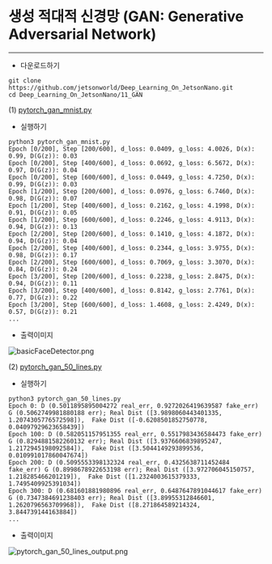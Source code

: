 # 생성 적대적 신경망 (GAN: Generative Adversarial Network)
***
* 다운로드하기
```
git clone https://github.com/jetsonworld/Deep_Learning_On_JetsonNano.git
cd Deep_Learning_On_JetsonNano/11_GAN
```
(1) [pytorch_gan_mnist.py](https://raw.githubusercontent.com/jetsonworld/Deep_Learning_On_JetsonNano/master/11_GAN/pytorch_gan_mnist.py)

* 실행하기
```
python3 pytorch_gan_mnist.py
Epoch [0/200], Step [200/600], d_loss: 0.0409, g_loss: 4.0026, D(x): 0.99, D(G(z)): 0.03
Epoch [0/200], Step [400/600], d_loss: 0.0692, g_loss: 6.5672, D(x): 0.97, D(G(z)): 0.04
Epoch [0/200], Step [600/600], d_loss: 0.0449, g_loss: 4.7250, D(x): 0.99, D(G(z)): 0.03
Epoch [1/200], Step [200/600], d_loss: 0.0976, g_loss: 6.7460, D(x): 0.98, D(G(z)): 0.07
Epoch [1/200], Step [400/600], d_loss: 0.2162, g_loss: 4.1998, D(x): 0.91, D(G(z)): 0.05
Epoch [1/200], Step [600/600], d_loss: 0.2246, g_loss: 4.9113, D(x): 0.94, D(G(z)): 0.13
Epoch [2/200], Step [200/600], d_loss: 0.1410, g_loss: 4.1872, D(x): 0.94, D(G(z)): 0.04
Epoch [2/200], Step [400/600], d_loss: 0.2344, g_loss: 3.9755, D(x): 0.98, D(G(z)): 0.17
Epoch [2/200], Step [600/600], d_loss: 0.7069, g_loss: 3.3070, D(x): 0.84, D(G(z)): 0.24
Epoch [3/200], Step [200/600], d_loss: 0.2238, g_loss: 2.8475, D(x): 0.94, D(G(z)): 0.11
Epoch [3/200], Step [400/600], d_loss: 0.8142, g_loss: 2.7761, D(x): 0.77, D(G(z)): 0.22
Epoch [3/200], Step [600/600], d_loss: 1.4608, g_loss: 2.4249, D(x): 0.57, D(G(z)): 0.21
...
```
* 출력이미지

![basicFaceDetector.png](https://raw.githubusercontent.com/jetsonworld/Deep_Learning_On_JetsonNano/master/11_GAN/pytorh_gan_mnist_143.png)

(2) [pytorch_gan_50_lines.py](https://raw.githubusercontent.com/jetsonworld/Deep_Learning_On_JetsonNano/master/11_GAN/pytorch_gan_50_lines.py)

* 실행하기
```
python3 pytorch_gan_50_lines.py
Epoch 0: D (0.5011895895004272 real_err, 0.9272026419639587 fake_err) G (0.5062749981880188 err); Real Dist ([3.9898060443401335, 1.2074305776572598]),  Fake Dist ([-0.6208501852750778, 0.04097929623658439]) 
Epoch 100: D (0.582051157951355 real_err, 0.5517983436584473 fake_err) G (0.8294881582260132 err); Real Dist ([3.9376606839895247, 1.2172945198092584]),  Fake Dist ([3.5044149293899536, 0.010991017860047674]) 
Epoch 200: D (0.5095553398132324 real_err, 0.4325638711452484 fake_err) G (0.8998678922653198 err); Real Dist ([3.972706045150757, 1.218285466201219]),  Fake Dist ([1.2324003615379333, 1.7495409925391034]) 
Epoch 300: D (0.681601881980896 real_err, 0.6487647891044617 fake_err) G (0.7347384691238403 err); Real Dist ([3.89955312846601, 1.2620796563709968]),  Fake Dist ([8.271864589214324, 3.844739144163884])
...
```

* 출력이미지

![pytorch_gan_50_lines_output.png](https://raw.githubusercontent.com/jetsonworld/Deep_Learning_On_JetsonNano/master/11_GAN/pytorch_gan_50_lines_output.png)
